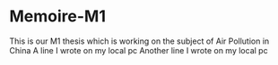 # Memoire-M1

This is our M1 thesis which is working on the subject of Air Pollution in China
A line I wrote on my local pc
Another line I wrote on my local pc
